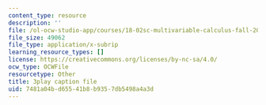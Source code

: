 ```yaml
---
content_type: resource
description: ''
file: /ol-ocw-studio-app/courses/18-02sc-multivariable-calculus-fall-2010/9FLItlbBUPY_captions.vtt
file_size: 49062
file_type: application/x-subrip
learning_resource_types: []
license: https://creativecommons.org/licenses/by-nc-sa/4.0/
ocw_type: OCWFile
resourcetype: Other
title: 3play caption file
uid: 7481a04b-d655-41b8-b935-7db5498a4a3d
---
```

